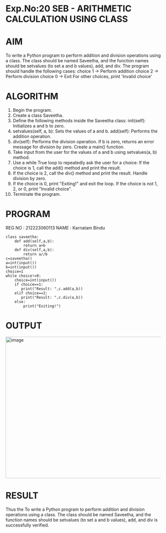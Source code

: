 # Exp.No:20 SEB - ARITHMETIC CALCULATION USING CLASS
# AIM
To write a Python program to perform addition and division operations using a class. The class should be named Saveetha, and the function names should be setvalues (to set a and b values), add, and div. The program should handle the following cases: choice 1 → Perform addition choice 2 → Perform division choice 0 → Exit For other choices, print 'Invalid choice'

# ALGORITHM
1. Begin the program.
2. Create a class Saveetha.
3. Define the following methods inside the Saveetha class: init(self): Initializes a and b to zero.
4. setvalues(self, a, b): Sets the values of a and b. add(self): Performs the addition operation.
5. div(self): Performs the division operation. If b is zero, returns an error message for division by zero. Create a main() function.
6. Take input from the user for the values of a and b using setvalues(a, b) method.
7. Use a while True loop to repeatedly ask the user for a choice: If the choice is 1, call the add() method and print the result.
8. If the choice is 2, call the div() method and print the result. Handle division by zero.
9. If the choice is 0, print "Exiting!" and exit the loop. If the choice is not 1, 2, or 0, print "Invalid choice".
10. Terminate the program.

# PROGRAM
REG NO : 212223060113 NAME : Karnatam Bindu
```
class saveetha:
    def add(self,a,b):
        return a+b
    def div(self,a,b):
        return a//b
c=saveetha()
a=int(input())
b=int(input())
choice=1
while choice!=0:
    choice=int(input())
    if choice==1:
       print("Result: ",c.add(a,b))
    elif choice==2:
       print("Result: ",c.div(a,b))
    else:
        print("Exiting!")
```
# OUTPUT
<img width="747" height="458" alt="image" src="https://github.com/user-attachments/assets/ead30d2b-932a-44ab-b40f-535c54be09a6" />

# RESULT
Thus the To write a Python program to perform addition and division operations using a class. The class should be named Saveetha, and the function names should be setvalues (to set a and b values), add, and div is successfully verified.
